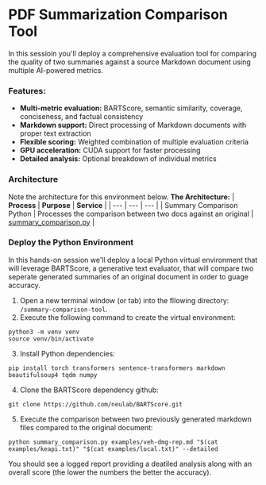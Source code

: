 # PDF Summarization Comparison Tool
In this sessioin you'll deploy a comprehensive evaluation tool for comparing the quality of two summaries against a source Markdown document using multiple AI-powered metrics.

### Features:
- **Multi-metric evaluation:** BARTScore, semantic similarity, coverage, conciseness, and factual consistency
- **Markdown support:** Direct processing of Markdown documents with proper text extraction
- **Flexible scoring:** Weighted combination of multiple evaluation criteria
- **GPU acceleration:** CUDA support for faster processing
- **Detailed analysis:** Optional breakdown of individual metrics


### Architecture
Note the architecture for this environment below.
**The Architecture:**
| **Process**   | **Purpose**   | **Service**   |
| ---           | ---           | ---           |
| Summary Comparison Python  | Processes the comparison between two docs against an original  | [summary_comparison.py](../summary-comparison-tool/summary_comparison.py)  |



### Deploy the Python Environment
In this hands-on session we'll deploy a local Python virtual environment that will leverage BARTScore, a generative text evaluator, that will compare two seperate generated summaries of an original document in order to guage accuracy.
1. Open a new terminal window (or tab) into the fllowing directory: ```/summary-comparison-tool```.  
2. Execute the following command to create the virtual environment:
```
python3 -m venv venv
source venv/bin/activate
```
3. Install Python dependencies:
```
pip install torch transformers sentence-transformers markdown beautifulsoup4 tqdm numpy
```
4. Clone the BARTScore dependency github:
```
git clone https://github.com/neulab/BARTScore.git
```
5. Execute the comparison between two previously generated markdown files compared to the original document:
```
python summary_comparison.py examples/veh-dmg-rep.md "$(cat examples/keapi.txt)" "$(cat examples/local.txt)" --detailed
```
You should see a logged report providing a deatiled analysis along with an overall score (the lower the numbers the better the accuracy).


